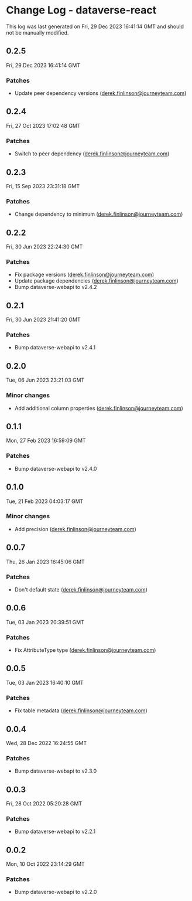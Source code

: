 # Change Log - dataverse-react

This log was last generated on Fri, 29 Dec 2023 16:41:14 GMT and should not be manually modified.

<!-- Start content -->

## 0.2.5

Fri, 29 Dec 2023 16:41:14 GMT

### Patches

- Update peer dependency versions (derek.finlinson@journeyteam.com)

## 0.2.4

Fri, 27 Oct 2023 17:02:48 GMT

### Patches

- Switch to peer dependency (derek.finlinson@journeyteam.com)

## 0.2.3

Fri, 15 Sep 2023 23:31:18 GMT

### Patches

- Change dependency to minimum (derek.finlinson@journeyteam.com)

## 0.2.2

Fri, 30 Jun 2023 22:24:30 GMT

### Patches

- Fix package versions (derek.finlinson@journeyteam.com)
- Update package dependencies (derek.finlinson@journeyteam.com)
- Bump dataverse-webapi to v2.4.2

## 0.2.1

Fri, 30 Jun 2023 21:41:20 GMT

### Patches

- Bump dataverse-webapi to v2.4.1

## 0.2.0

Tue, 06 Jun 2023 23:21:03 GMT

### Minor changes

- Add additional column properties (derek.finlinson@journeyteam.com)

## 0.1.1

Mon, 27 Feb 2023 16:59:09 GMT

### Patches

- Bump dataverse-webapi to v2.4.0

## 0.1.0

Tue, 21 Feb 2023 04:03:17 GMT

### Minor changes

- Add precision (derek.finlinson@journeyteam.com)

## 0.0.7

Thu, 26 Jan 2023 16:45:06 GMT

### Patches

- Don't default state (derek.finlinson@journeyteam.com)

## 0.0.6

Tue, 03 Jan 2023 20:39:51 GMT

### Patches

- Fix AttributeType type (derek.finlinson@journeyteam.com)

## 0.0.5

Tue, 03 Jan 2023 16:40:10 GMT

### Patches

- Fix table metadata (derek.finlinson@journeyteam.com)

## 0.0.4

Wed, 28 Dec 2022 16:24:55 GMT

### Patches

- Bump dataverse-webapi to v2.3.0

## 0.0.3

Fri, 28 Oct 2022 05:20:28 GMT

### Patches

- Bump dataverse-webapi to v2.2.1

## 0.0.2

Mon, 10 Oct 2022 23:14:29 GMT

### Patches

- Bump dataverse-webapi to v2.2.0
